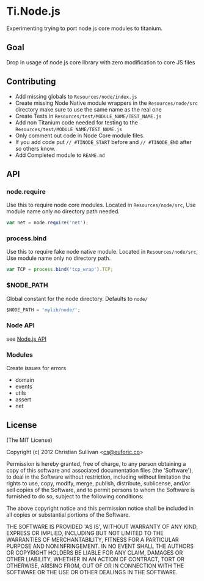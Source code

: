 # Ti.Node.js
Experimenting trying to port node.js core modules to titanium.

## Goal
Drop in usage of node.js core library with zero modification to core JS files

## Contributing
  - Add missing globals to `Resources/node/index.js`
  - Create missing Node Native module wrappers in the `Resources/node/src` directory make sure to use the same name as the real one
  - Create Tests in `Resources/test/MODULE_NAME/TEST_NAME.js`
  - Add non Titanium code needed for testing to the  `Resources/test/MODULE_NAME/TEST_NAME.js`
  - Only comment out code in Node Core module files.
  - If you add code put `// #TINODE_START` before and `// #TINODE_END` after so others know.
  - Add Completed module to `REAME.md`

## API

### node.require
Use this to require node core modules. Located in `Resources/node/src`, Use module name only no directory path needed.

```js
var net = node.require('net');
```

### process.bind
Use this to require fake node native module. Located in `Resources/node/src`, Use module name only no directory path.

```js
var TCP = process.bind('tcp_wrap').TCP;
```

### $NODE_PATH
Global constant for the node directory. Defaults to `node/`
```js
$NODE_PATH = 'mylib/node/';
```

### Node API
see [Node.js API](http://nodejs.org/api/)

### Modules
Create issues for errors

  - domain
  - events
  - utils
  - assert
  - net

## License

(The MIT License)

Copyright (c) 2012 Christian Sullivan &lt;cs@euforic.co&gt;

Permission is hereby granted, free of charge, to any person obtaining
a copy of this software and associated documentation files (the
'Software'), to deal in the Software without restriction, including
without limitation the rights to use, copy, modify, merge, publish,
distribute, sublicense, and/or sell copies of the Software, and to
permit persons to whom the Software is furnished to do so, subject to
the following conditions:

The above copyright notice and this permission notice shall be
included in all copies or substantial portions of the Software.

THE SOFTWARE IS PROVIDED 'AS IS', WITHOUT WARRANTY OF ANY KIND,
EXPRESS OR IMPLIED, INCLUDING BUT NOT LIMITED TO THE WARRANTIES OF
MERCHANTABILITY, FITNESS FOR A PARTICULAR PURPOSE AND NONINFRINGEMENT.
IN NO EVENT SHALL THE AUTHORS OR COPYRIGHT HOLDERS BE LIABLE FOR ANY
CLAIM, DAMAGES OR OTHER LIABILITY, WHETHER IN AN ACTION OF CONTRACT,
TORT OR OTHERWISE, ARISING FROM, OUT OF OR IN CONNECTION WITH THE
SOFTWARE OR THE USE OR OTHER DEALINGS IN THE SOFTWARE.